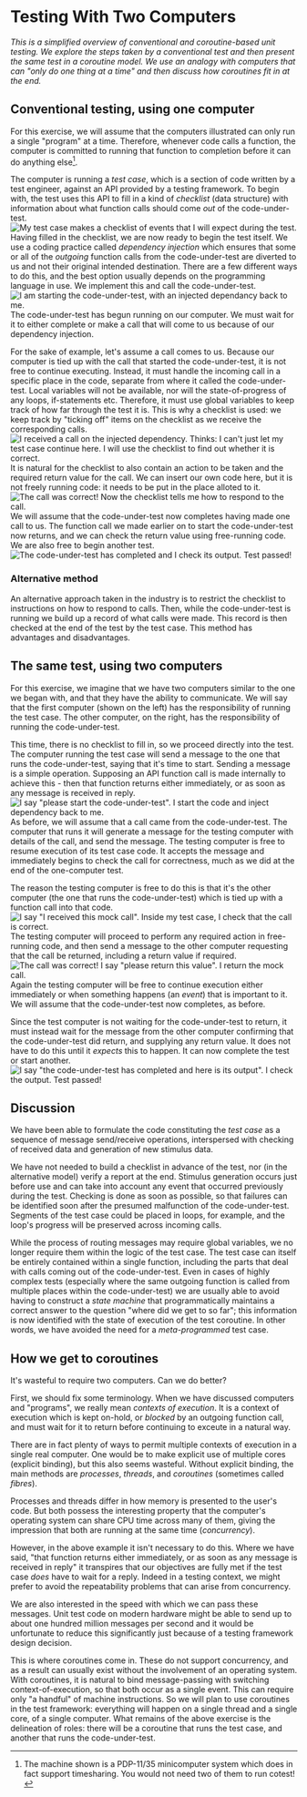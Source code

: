 # Testing With Two Computers
_This is a simplified overview of conventional and coroutine-based unit testing. We explore the steps taken by a conventional test and then present the same test in a coroutine model. We use an analogy with computers that can "only do one thing at a time" and then discuss how coroutines fit in at the end._
## Conventional testing, using one computer
For this exercise, we will assume that the computers illustrated can only run a single "program" at a time. Therefore, whenever code calls a function, the computer is committed to running that function to completion before it can do anything else[^1].

The computer is running a _test case_, which is a section of code written by a test engineer, against an API provided by a testing framework. To begin with, the test uses this API to fill in a kind of _checklist_ (data structure) with information about what function calls should come _out_ of the code-under-test.
![My test case makes a checklist of events that I will expect during the test.](/coroutines/docs/images/current_1.png)
Having filled in the checklist, we are now ready to begin the test itself. We use a coding practice called _dependency injection_ which ensures that some or all of the _outgoing_ function calls from the code-under-test are diverted to us and not their original intended destination. There are a few different ways to do this, and the best option usually depends on the programming language in use. We implement this and call the code-under-test.
![I am starting the code-under-test, with an injected dependancy back to me.](/coroutines/docs/images/current_2.png)
The code-under-test has begun running on our computer. We must wait for it to either complete or make a call that will come to us because of our dependency injection. 

For the sake of example, let's assume a call comes to us. Because our computer is tied up with the call that started the code-under-test, it is not free to continue executing. Instead, it must handle the incoming call in a specific place in the code, separate from where it called the code-under-test. Local variables will not be available, nor will the state-of-progress of any loops, if-statements etc. Therefore, it must use global variables to keep track of how far through the test it is. This is why a checklist is used: we keep track by "ticking off" items on the checklist as we receive the corresponding calls.
![I received a call on the injected dependency. Thinks: I can't just let my test case continue here. I will use the checklist to find out whether it is correct.](/coroutines/docs/images/current_3.png)
It is natural for the checklist to also contain an action to be taken and the required return value for the call. We can insert our own code here, but it is not freely running code: it needs to be put in the place alloted to it. 
![The call was correct! Now the checklist tells me how to respond to the call.](/coroutines/docs/images/current_4.png)
We will assume that the code-under-test now completes having made one call to us. The function call we made earlier on to start the code-under-test now returns, and we can check the return value using free-running code. We are also free to begin another test.
![The code-under-test has completed and I check its output. Test passed!](/coroutines/docs/images/current_5.png)
### Alternative method
An alternative approach taken in the industry is to restrict the checklist to instructions on how to respond to calls. Then, while the code-under-test is running we build up a record of what calls were made. This record is then checked at the end of the test by the test case. This method has advantages and disadvantages.
## The same test, using two computers
For this exercise, we imagine that we have two computers similar to the one we began with, and that they have the ability to communicate. We will say that the first computer (shown on the left) has the responsibility of running the test case. The other computer, on the right, has the responsibility of running the code-under-test. 

This time, there is no checklist to fill in, so we proceed directly into the test. The computer running the test case will send a message to the one that runs the code-under-test, saying that it's time to start. Sending a message is a simple operation. Supposing an API function call is made internally to achieve this - then that function returns either immediately, or as soon as any message is received in reply.
![I say "please start the code-under-test". I start the code and inject dependency back to me.](/coroutines/docs/images/cotest_1.png)
As before, we will assume that a call came from the code-under-test. The computer that runs it will generate a message for the testing computer with details of the call, and send the message. The testing computer is free to resume execution of its test case code. It accepts the message and immediately begins to check the call for correctness, much as we did at the end of the one-computer test.

The reason the testing computer is free to do this is that it's the other computer (the one that runs the code-under-test) which is tied up with a function call into that code.
![I say "I received this mock call". Inside my test case, I check that the call is correct.](/coroutines/docs/images/cotest_2.png)
The testing computer will proceed to perform any required action in free-running code, and then send a message to the other computer requesting that the call be returned, including a return value if required.
![The call was correct! I say "please return this value". I return the mock call.](/coroutines/docs/images/cotest_3.png)
Again the testing computer will be free to continue execution either immediately or when something happens (an _event_) that is important to it. We will assume that the code-under-test now completes, as before. 

Since the test computer is not waiting for the code-under-test to return, it must instead wait for the message from the other computer confirming that the code-under-test did return, and supplying any return value. It does not have to do this until it _expects_ this to happen. It can now complete the test or start another.
![I say "the code-under-test has completed and here is its output". I check the output. Test passed!](/coroutines/docs/images/cotest_4.png)

## Discussion
We have been able to formulate the code constituting the _test case_ as a sequence of message send/receive operations, interspersed with checking of received data and generation of new stimulus data. 

We have not needed to build a checklist in advance of the test, nor (in the alternative model) verify a report at the end. Stimulus generation occurs just before use and can take into account any event that occurred previously during the test. Checking is done as soon as possible, so that failures can be identified soon after the presumed malfunction of the code-under-test. Segments of the test case could be placed in loops, for example, and the loop's progress will be preserved across incoming calls.

While the process of routing messages may require global variables, we no longer require them within the logic of the test case. The test case can itself be entirely contained within a single function, including the parts that deal with calls coming out of the code-under-test. Even in cases of highly complex tests (especially where the same outgoing function is called from multiple places within the code-under-test) we are usually able to avoid having to construct a _state machine_ that programmatically maintains a correct answer to the question "where did we get to so far"; this information is now identified with the state of execution of the test coroutine. In other words, we have avoided the need for a _meta-programmed_ test case.

## How we get to coroutines
It's wasteful to require two computers. Can we do better? 

First, we should fix some terminology. When we have discussed computers and "programs", we really mean _contexts of execution_. It is a context of execution which is kept on-hold, or _blocked_ by an outgoing function call, and must wait for it to return before continuing to exceute in a natural way. 

There are in fact plenty of ways to permit multiple contexts of execution in a single real computer. One would be to make explicit use of multiple cores (explicit binding), but this also seems wasteful. Without explicit binding, the main methods are _processes_, _threads_, and _coroutines_ (sometimes called _fibres_).

Processes and threads differ in how memory is presented to the user's code. But both possess the interesting property that the computer's operating system can share CPU time across many of them, giving the impression that both are running at the same time (_concurrency_). 

However, in the above example it isn't necessary to do this. Where we have said, "that function returns either immediately, or as soon as any message is received in reply" it transpires that our objectives are fully met if the test case _does_ have to wait for a reply. Indeed in a testing context, we might prefer to avoid the repeatability problems that can arise from concurrency.

We are also interested in the speed with which we can pass these messages. Unit test code on modern hardware might be able to send up to about one hundred million messages per second and it would be unfortunate to reduce this significantly just because of a testing framework design decision.

This is where coroutines come in. These do not support concurrency, and as a result can usually exist without the involvement of an operating system. With coroutines, it is natural to bind message-passing with switching context-of-execution, so that both occur as a single event. This can require only "a handful" of machine instructions. So we will plan to use coroutines in the test framework: everything will happen on a single thread and a single core, of a single computer. What remains of the above exercise is the delineation of roles: there will be a coroutine that runs the test case, and another that runs the code-under-test.

[^1]: The machine shown is a PDP-11/35 minicomputer system which does in fact support timesharing. You would not need two of them to run cotest!
